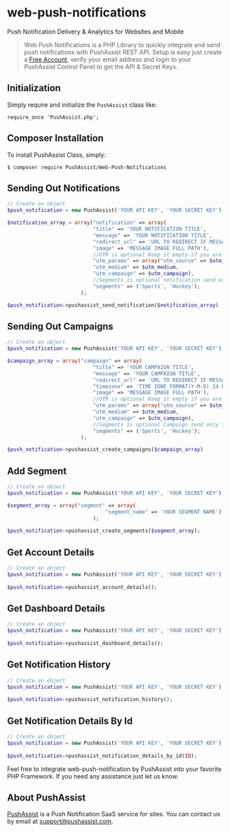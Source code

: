 # web-push-notifications
Push Notification Delivery & Analytics for Websites and Mobile

> Web Push Notifications is a PHP Library to quickly integrate and send push notifications with PushAssist REST API. Setup is easy just create a [Free Account](https://pushassist.com/pricing-plans/), verify your email address and login to your PushAssist Control Panel to get the API & Secret Keys.


## Initialization

Simply require and initialize the `PushAssist` class like:

	require_once 'PushAssist.php';
    
## Composer Installation

To install PushAssist Class, simply:   

	$ composer require PushAssist/Web-Push-Notifications 

   

## Sending Out Notifications

```php
// Create an object
$push_notification = new PushAssist('YOUR API KEY', 'YOUR SECRET KEY');

$notification_array = array("notification" => array(									
						    "title" => 'YOUR NOTIFICATION TITLE',
						    "message" => 'YOUR NOTIFICATION TITLE',
						    "redirect_url" => 'URL TO REDIRECT IF MESSAGE IS CLICKED',
						    "image" => 'MESSAGE IMAGE FULL PATH'),
                            //UTM is optional Keep it empty if you are not passing utm_params.
						    "utm_params" => array("utm_source" => $utm_source,	
							"utm_medium" => $utm_medium,
							"utm_campaign" => $utm_campaign),
                            //Segments is optional notification send only for those who subscribers by this  segment.
						    "segments" => ('Sports', 'Hockey');	
						);

$push_notification->pushassist_send_notification($notification_array)
```
   

## Sending Out Campaigns

```php
// Create an object
$push_notification = new PushAssist('YOUR API KEY', 'YOUR SECRET KEY');

$campaign_array = array("campaign" => array(									
						    "title" => 'YOUR CAMPAIGN TITLE',
						    "message" => 'YOUR CAMPAIGN TITLE',
						    "redirect_url" => 'URL TO REDIRECT IF MESSAGE IS CLICKED',
							"timezone" => 'TIME ZONE FORMAT(Y-M-D) 24 HOUR FORMAT',
						    "image" => 'MESSAGE IMAGE FULL PATH'),
                            //UTM is optional Keep it empty if you are not passing utm_params.
						    "utm_params" => array("utm_source" => $utm_source,	
							"utm_medium" => $utm_medium,
							"utm_campaign" => $utm_campaign),
                            //Segments is optional Campaign send only for those who subscribers by this  segment.
						    "segments" => ('Sports', 'Hockey');	
						);

$push_notification->pushassist_create_campaigns($campaign_array)
```

## Add Segment

```php
// Create an object
$push_notification = new PushAssist('YOUR API KEY', 'YOUR SECRET KEY');

$segment_array = array("segment" => array(
								"segment_name" => 'YOUR SEGMENT NAME')
							);
							
$push_notification->pushassist_create_segments($segment_array);
```

## Get Account Details

```php
// Create an object
$push_notification = new PushAssist('YOUR API KEY', 'YOUR SECRET KEY');
							
$push_notification->pushassist_account_details();
```

## Get Dashboard Details

```php
// Create an object
$push_notification = new PushAssist('YOUR API KEY', 'YOUR SECRET KEY');
							
$push_notification->pushassist_dashboard_details();
```

## Get Notification History

```php
// Create an object
$push_notification = new PushAssist('YOUR API KEY', 'YOUR SECRET KEY');
							
$push_notification->pushassist_notification_history();
```

## Get Notification Details By Id

```php
// Create an object
$push_notification = new PushAssist('YOUR API KEY', 'YOUR SECRET KEY');
							
$push_notification->pushassist_notification_details_by_id(ID);
```

 
Feel free to integrate web-push-notification by PushAssist into your favorite PHP Framework. If you need any assistance just let us know.

## About PushAssist

[PushAssist](https://pushassist.com) is a Push Notification SaaS service for sites. You can contact us by email at [support@pushassist.com](mailto:support@pushassist.com).
